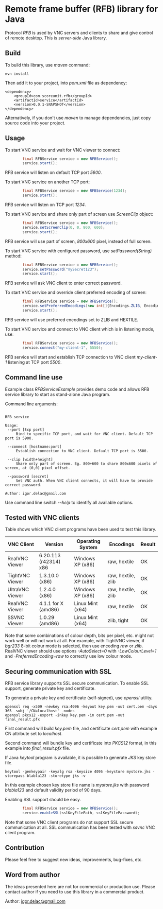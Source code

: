 # Remote frame buffer (RFB) library for Java
Protocol <i>RFB</i> is used by VNC servers and clients to share and give control of remote desktop. This is *server-side* Java library.

## Build
To build this library, use _maven_ command: 
```
mvn install
```

Then add it to your project, into _pom.xml_ file as dependency:
```
<dependency>
	<groupId>com.scoreunit.rfb</groupId>
	<artifactId>service</artifactId>
	<version>0.0.1-SNAPSHOT</version>
</dependency>
```

Alternatively, if you don't use _maven_ to manage dependencies, just copy source code into your project.

## Usage

To start VNC service and wait for VNC viewer to connect:
```java
		final RFBService service = new RFBService();
		service.start();
```
RFB service will listen on default TCP port _5900_.

To start VNC service on another TCP port:
```java
		final RFBService service = new RFBService(1234);
		service.start();
```
RFB service will listen on TCP port _1234_.

To start VNC service and share only part of screen use _ScreenClip_ object:
```java
		final RFBService service = new RFBService();
		service.setScreenClip(0, 0, 800, 600);
		service.start();
```
RFB service will use part of screen, _800x600_ pixel, instead of full screen.

To start VNC service with configured password, use _setPassword(String)_ method:
```java
		final RFBService service = new RFBService();
		service.setPassword("mySecret123");
		service.start();
```
RFB service will ask VNC client to enter correct password.

To start VNC service and override client preferred encoding of screen:
```java
		final RFBService service = new RFBService();
		service.setPreferredEncodings(new int[]{Encodings.ZLIB, Encodings.HEXTILE});
		service.start();
```
RFB service will use preferred encodings set to ZLIB and HEXTILE.

To start VNC service and connect to VNC client which is in listening mode, use:
```java
		final RFBService service = new RFBService();
		service.connect("my-client-1", 5550);
```
RFB service will start and establish TCP connection to VNC client _my-client-1_ listening at TCP port _5500_.

## Command line use

Example class _RFBServiceExample_ provides demo code and allows RFB service library to start as stand-alone Java program.

Command line arguments:
```

RFB service

Usage:
 --port [tcp port] 
	 Bind to specific TCP port, and wait for VNC client. Default TCP port is 5900.

 --connect [hostname:port] 
	 Establish connection to VNC client. Default TCP port is 5500.

 --clip [width+height] 
	 Share only part of screen. Eg. 800+600 to share 800x600 pixels of screen, at (0,0) pixel offset.

 --password [secret] 
	 Set VNC auth. When VNC client connects, it will have to provide correct password.

Author: igor.delac@gmail.com
```
Use command line switch _--help_ to identify all available options.
 
## Tested with VNC clients

Table shows which VNC client programs have been used to test this library.

| VNC Client      | Version               | Operating System | Encodings          | Result |
| --------------- | --------------------- | ---------------- | ------------------ | ------ |
| RealVNC Viewer  | 6.20.113 (r42314) x86 | Windows XP (x86) | raw, hextile       | OK     |
| TightVNC Viewer | 1.3.10.0 (x86)        | Windows XP (x86) | raw, hextile, zlib | OK     |
| UltraVNC Viewer | 1.2.4.0 (x86)         | Windows XP (x86) | raw, hextile, zlib | OK     |
| RealVNC Viewer  | 4.1.1 for X (amd86)   | Linux Mint (x64) | raw, hextile       | OK     |
| SSVNC   Viewer  | 1.0.29      (amd86)   | Linux Mint (x64) | zlib, tight        | OK     |


Note that some combinations of colour depth, bits per pixel, etc. might not work well or will not work at all.
For example, with TightVNC viewer, if _bgr233_ 8-bit colour mode is selected, then use encoding _raw_ or _zlib_.
RealVNC viewer should use options _-AutoSelect=0_ with _-LowColourLevel=1_ and _-PreferredEncoding=raw_ to correctly use low colour mode.

## Securing communication with SSL

RFB service library supports SSL secure communication. To enable SSL support, generate private key and certificate.

To generate a private key and certificate (self-signed), use <i>openssl</i> utility.
```
openssl req -x509 -newkey rsa:4096 -keyout key.pem -out cert.pem -days 365 -subj '/CN=localhost' -nodes
openssl pkcs12 -export -inkey key.pem -in cert.pem -out final_result.pfx
```

First command will build _key.pem_ file, and certificate _cert.pem_ with example CN attribute set to _localhost_.

Second command will bundle key and certificate into _PKCS12_ format, in this example into _final_result.pfx_ file.

If Java _keytool_ program is available, it is possible to generate _JKS_ key store file.

```
keytool -genkeypair -keyalg rsa -keysize 4096 -keystore mystore.jks -storepass blabla123 -storetype jks -v
```

In this example chosen key store file name is _mystore.jks_ with password _blabla123_ and default validity period of 90 days.

Enabling SSL support should be easy.

```java
		final RFBService service = new RFBService();
		service.enableSSL(sslKeyFilePath, sslKeyFilePassword);
```

Note that some VNC client programs do not support SSL secure communication at all. SSL communication has been tested with _ssvnc_ VNC client program.
 
## Contribution

Please feel free to suggest new ideas, improvements, bug-fixes, etc.

## Word from author
	
The ideas presented here are not for commercial or production use. Please contact author if you need to use this library in a commercial product.

Author: igor.delac@gmail.com
